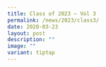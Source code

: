 ```yaml
---
title: Class of 2023 – Vol 3
permalink: /news/2023/class3/
date: 2020-03-23
layout: post
description: ""
image: ""
variant: tiptap
---
```

<p></p>